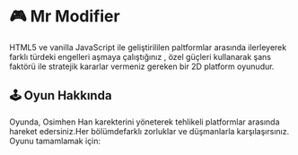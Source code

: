 # 🎮 Mr Modifier
 HTML5 ve vanilla JavaScript ile geliştirililen paltformlar arasında ilerleyerek
farklı türdeki engelleri aşmaya çalıştığınız , özel güçleri kullanarak şans faktörü
ile stratejik kararlar vermeniz gereken bir 2D platform oyunudur.

##  🕹️ Oyun Hakkında

Oyunda, Osimhen Han karekterini yöneterek tehlikeli platformlar arasında hareket edersiniz.Her bölümdefarklı zorluklar ve düşmanlarla karşılaşırsınız. Oyunu tamamlamak için:
